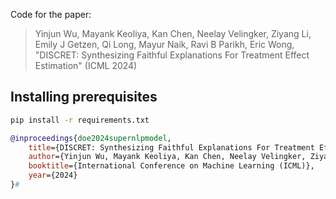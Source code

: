 Code for the paper:
> Yinjun Wu, Mayank Keoliya, Kan Chen, Neelay Velingker, Ziyang Li, Emily J Getzen, Qi Long, Mayur Naik, Ravi B Parikh, Eric Wong, "DISCRET: Synthesizing Faithful Explanations For Treatment Effect Estimation" (ICML 2024)


## Installing prerequisites
```bash
pip install -r requirements.txt
```




```bibtex
@inproceedings{doe2024supernlpmodel,
	title={DISCRET: Synthesizing Faithful Explanations For Treatment Effect Estimation},
	author={Yinjun Wu, Mayank Keoliya, Kan Chen, Neelay Velingker, Ziyang Li, Emily J Getzen, Qi Long, Mayur Naik, Ravi B Parikh, Eric Wong}
  	booktitle={International Conference on Machine Learning (ICML)},
  	year={2024}
}#
